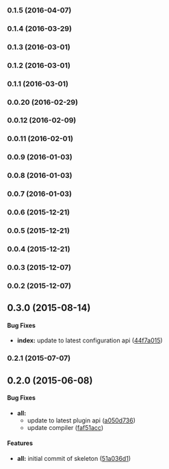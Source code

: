 ### 0.1.5 (2016-04-07)


### 0.1.4 (2016-03-29)


### 0.1.3 (2016-03-01)


### 0.1.2 (2016-03-01)


### 0.1.1 (2016-03-01)


### 0.0.20 (2016-02-29)


### 0.0.12 (2016-02-09)


### 0.0.11 (2016-02-01)


### 0.0.9 (2016-01-03)


### 0.0.8 (2016-01-03)


### 0.0.7 (2016-01-03)


### 0.0.6 (2015-12-21)


### 0.0.5 (2015-12-21)


### 0.0.4 (2015-12-21)


### 0.0.3 (2015-12-07)


### 0.0.2 (2015-12-07)


## 0.3.0 (2015-08-14)


#### Bug Fixes

* **index:** update to latest configuration api ([44f7a015](http://github.com/aurelia/skeleton-plugin/commit/44f7a015c0f15251bd07b327e42c875eaccbb735))


### 0.2.1 (2015-07-07)


## 0.2.0 (2015-06-08)


#### Bug Fixes

* **all:**
  * update to latest plugin api ([a050d736](http://github.com/aurelia/skeleton-plugin/commit/a050d736d32811066ffa902615cc73e1a5cbb6e3))
  * update compiler ([faf51acc](http://github.com/aurelia/skeleton-plugin/commit/faf51accc1514c6767eaed60df16dd3d586b5cc5))


#### Features

* **all:** initial commit of skeleton ([51a036d1](http://github.com/aurelia/skeleton-plugin/commit/51a036d146750a0bafd443dbc3def51ef7f89f6e))

